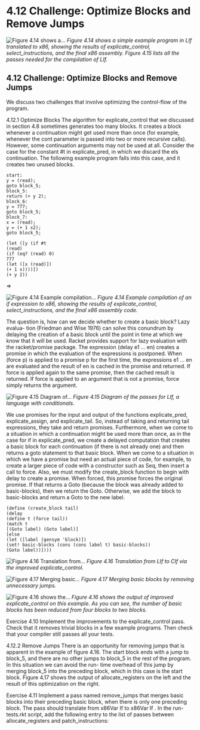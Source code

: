 # 4.12 Challenge: Optimize Blocks and Remove Jumps

![Figure 4.14 shows a...](images/page_91_vector_280.png)
*Figure 4.14 shows a simple example program in LIf translated to x86, showing the results of explicate_control, select_instructions, and the final x86 assembly. Figure 4.15 lists all the passes needed for the compilation of LIf.*

## 4.12 Challenge: Optimize Blocks and Remove Jumps

We discuss two challenges that involve optimizing the control-flow of the program.

4.12.1 Optimize Blocks The algorithm for explicate_control that we discussed in section 4.8 sometimes generates too many blocks. It creates a block whenever a continuation might get used more than once (for example, whenever the cont parameter is passed into two or more recursive calls). However, some continuation arguments may not be used at all. Consider the case for the constant #t in explicate_pred, in which we discard the els continuation. The following example program falls into this case, and it creates two unused blocks.

```
start:
y = (read);
goto block_5;
block_5:
return (+ y 2);
block_6:
y = 777;
goto block_5;
block_7:
x = (read);
y = (+ 1 x2);
goto block_5;
```

```
(let ([y (if #t
(read)
(if (eq? (read) 0)
777
(let ([x (read)])
(+ 1 x))))])
(+ y 2))
```

⇒

![Figure 4.14 Example compilation...](images/page_92_vector_456.png)
*Figure 4.14 Example compilation of an if expression to x86, showing the results of explicate_control, select_instructions, and the final x86 assembly code.*

The question is, how can we decide whether to create a basic block? Lazy evalua- tion (Friedman and Wise 1976) can solve this conundrum by delaying the creation of a basic block until the point in time at which we know that it will be used. Racket provides support for lazy evaluation with the racket/promise package. The expression (delay e1 … en) creates a promise in which the evaluation of the expressions is postponed. When (force p) is applied to a promise p for the first time, the expressions e1 … en are evaluated and the result of en is cached in the promise and returned. If force is applied again to the same promise, then the cached result is returned. If force is applied to an argument that is not a promise, force simply returns the argument.

![Figure 4.15 Diagram of...](images/page_93_vector_302.png)
*Figure 4.15 Diagram of the passes for LIf, a language with conditionals.*

We use promises for the input and output of the functions explicate_pred, explicate_assign, and explicate_tail. So, instead of taking and returning tail expressions, they take and return promises. Furthermore, when we come to a situation in which a continuation might be used more than once, as in the case for if in explicate_pred, we create a delayed computation that creates a basic block for each continuation (if there is not already one) and then returns a goto statement to that basic block. When we come to a situation in which we have a promise but need an actual piece of code, for example, to create a larger piece of code with a constructor such as Seq, then insert a call to force. Also, we must modify the create_block function to begin with delay to create a promise. When forced, this promise forces the original promise. If that returns a Goto (because the block was already added to basic-blocks), then we return the Goto. Otherwise, we add the block to basic-blocks and return a Goto to the new label.

```
(define (create_block tail)
(delay
(define t (force tail))
(match t
[(Goto label) (Goto label)]
[else
(let ([label (gensym 'block)])
(set! basic-blocks (cons (cons label t) basic-blocks))
(Goto label))])))
```

![Figure 4.16 Translation from...](images/page_94_vector_194.png)
*Figure 4.16 Translation from LIf to CIf via the improved explicate_control.*

![Figure 4.17 Merging basic...](images/page_94_vector_358.png)
*Figure 4.17 Merging basic blocks by removing unnecessary jumps.*

![Figure 4.16 shows the...](images/page_94_vector_396.png)
*Figure 4.16 shows the output of improved explicate_control on this example. As you can see, the number of basic blocks has been reduced from four blocks to two blocks.*

Exercise 4.10 Implement the improvements to the explicate_control pass. Check that it removes trivial blocks in a few example programs. Then check that your compiler still passes all your tests.

4.12.2 Remove Jumps There is an opportunity for removing jumps that is apparent in the example of figure 4.16. The start block ends with a jump to block_5, and there are no other jumps to block_5 in the rest of the program. In this situation we can avoid the run- time overhead of this jump by merging block_5 into the preceding block, which in this case is the start block. Figure 4.17 shows the output of allocate_registers on the left and the result of this optimization on the right.

Exercise 4.11 Implement a pass named remove_jumps that merges basic blocks into their preceding basic block, when there is only one preceding block. The pass should translate from x86Var If to x86Var If . In the run-tests.rkt script, add the following entry to the list of passes between allocate_registers and patch_instructions:

